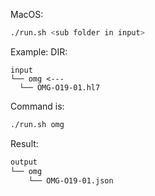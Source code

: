 MacOS:
```bash
./run.sh <sub folder in input> 
```

Example:
DIR:
  ```
  input
└── omg <---
    └── OMG-O19-01.hl7
  ```

Command is:
```bash
./run.sh omg
```

Result:
```bash
output
└── omg
    └── OMG-O19-01.json
```
